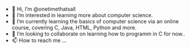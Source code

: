 - 👋 Hi, I’m @onetimethatsall
- 👀 I’m interested in learning more about computer science.
- 🌱 I’m currently learning the basics of computer science via an online course, covering C, Java, HTML, Python and more.
- 💞️ I’m looking to collaborate on learning how to programm in C for now..
- 📫 How to reach me ...

<!---
onetimethatsall/onetimethatsall is a ✨ special ✨ repository because its `README.md` (this file) appears on your GitHub profile.
You can click the Preview link to take a look at your changes.
--->
